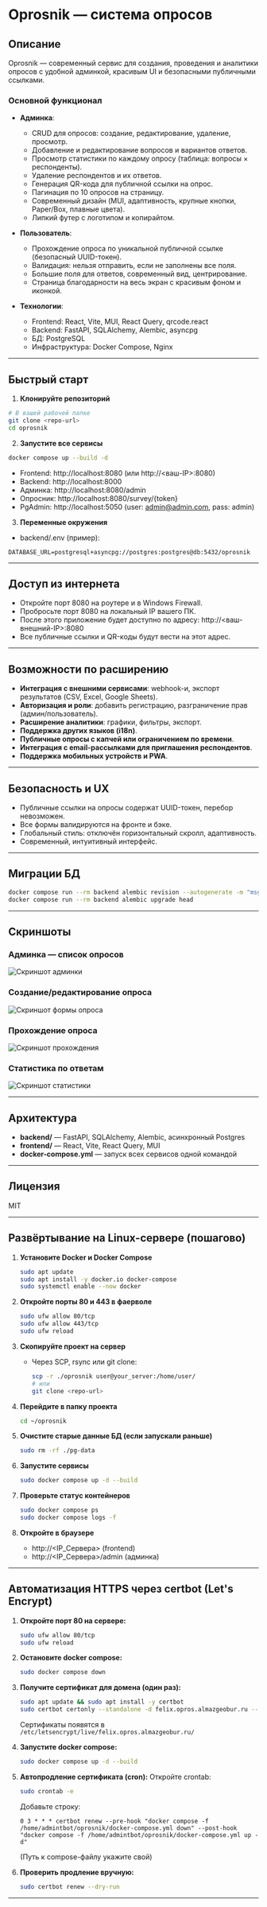# Oprosnik — система опросов

## Описание

Oprosnik — современный сервис для создания, проведения и аналитики опросов с удобной админкой, красивым UI и безопасными публичными ссылками.

### Основной функционал

- **Админка**:
  - CRUD для опросов: создание, редактирование, удаление, просмотр.
  - Добавление и редактирование вопросов и вариантов ответов.
  - Просмотр статистики по каждому опросу (таблица: вопросы × респонденты).
  - Удаление респондентов и их ответов.
  - Генерация QR-кода для публичной ссылки на опрос.
  - Пагинация по 10 опросов на страницу.
  - Современный дизайн (MUI, адаптивность, крупные кнопки, Paper/Box, плавные цвета).
  - Липкий футер с логотипом и копирайтом.

- **Пользователь**:
  - Прохождение опроса по уникальной публичной ссылке (безопасный UUID-токен).
  - Валидация: нельзя отправить, если не заполнены все поля.
  - Большие поля для ответов, современный вид, центрирование.
  - Страница благодарности на весь экран с красивым фоном и иконкой.

- **Технологии**:
  - Frontend: React, Vite, MUI, React Query, qrcode.react
  - Backend: FastAPI, SQLAlchemy, Alembic, asyncpg
  - БД: PostgreSQL
  - Инфраструктура: Docker Compose, Nginx

---

## Быстрый старт

1. **Клонируйте репозиторий**

```bash
# В вашей рабочей папке
git clone <repo-url>
cd oprosnik
```

2. **Запустите все сервисы**

```bash
docker compose up --build -d
```

- Frontend: http://localhost:8080 (или http://<ваш-IP>:8080)
- Backend: http://localhost:8000
- Админка: http://localhost:8080/admin
- Опросник: http://localhost:8080/survey/{token}
- PgAdmin: http://localhost:5050 (user: admin@admin.com, pass: admin)

3. **Переменные окружения**

- backend/.env (пример):
```
DATABASE_URL=postgresql+asyncpg://postgres:postgres@db:5432/oprosnik
```

---

## Доступ из интернета

- Откройте порт 8080 на роутере и в Windows Firewall.
- Пробросьте порт 8080 на локальный IP вашего ПК.
- После этого приложение будет доступно по адресу: http://<ваш-внешний-IP>:8080
- Все публичные ссылки и QR-коды будут вести на этот адрес.

---

## Возможности по расширению

- **Интеграция с внешними сервисами**: webhook-и, экспорт результатов (CSV, Excel, Google Sheets).
- **Авторизация и роли**: добавить регистрацию, разграничение прав (админ/пользователь).
- **Расширение аналитики**: графики, фильтры, экспорт.
- **Поддержка других языков (i18n)**.
- **Публичные опросы с капчей или ограничением по времени**.
- **Интеграция с email-рассылками для приглашения респондентов**.
- **Поддержка мобильных устройств и PWA**.

---

## Безопасность и UX

- Публичные ссылки на опросы содержат UUID-токен, перебор невозможен.
- Все формы валидируются на фронте и бэке.
- Глобальный стиль: отключён горизонтальный скролл, адаптивность.
- Современный, интуитивный интерфейс.

---

## Миграции БД

```bash
docker compose run --rm backend alembic revision --autogenerate -m "msg"
docker compose run --rm backend alembic upgrade head
```

---

## Скриншоты

### Админка — список опросов
![Скриншот админки](screenshots/admin-list.png)

### Создание/редактирование опроса
![Скриншот формы опроса](screenshots/admin-form.png)

### Прохождение опроса
![Скриншот прохождения](screenshots/survey.png)

### Статистика по ответам
![Скриншот статистики](screenshots/stats.png)

---

## Архитектура

- **backend/** — FastAPI, SQLAlchemy, Alembic, асинхронный Postgres
- **frontend/** — React, Vite, React Query, MUI
- **docker-compose.yml** — запуск всех сервисов одной командой

---

## Лицензия

MIT 

---

## Развёртывание на Linux-сервере (пошагово)

1. **Установите Docker и Docker Compose**
   ```sh
   sudo apt update
   sudo apt install -y docker.io docker-compose
   sudo systemctl enable --now docker
   ```

2. **Откройте порты 80 и 443 в фаерволе**
   ```sh
   sudo ufw allow 80/tcp
   sudo ufw allow 443/tcp
   sudo ufw reload
   ```

3. **Скопируйте проект на сервер**
   - Через SCP, rsync или git clone:
     ```sh
     scp -r ./oprosnik user@your_server:/home/user/
     # или
     git clone <repo-url>
     ```

4. **Перейдите в папку проекта**
   ```sh
   cd ~/oprosnik
   ```

5. **Очистите старые данные БД (если запускали раньше)**
   ```sh
   sudo rm -rf ./pg-data
   ```

6. **Запустите сервисы**
   ```sh
   sudo docker compose up -d --build
   ```

7. **Проверьте статус контейнеров**
   ```sh
   sudo docker compose ps
   sudo docker compose logs -f
   ```

8. **Откройте в браузере**
   - http://<IP_Сервера> (frontend)
   - http://<IP_Сервера>/admin (админка)

--- 

## Автоматизация HTTPS через certbot (Let's Encrypt)

1. **Откройте порт 80 на сервере:**
   ```sh
   sudo ufw allow 80/tcp
   sudo ufw reload
   ```

2. **Остановите docker compose:**
   ```sh
   sudo docker compose down
   ```

3. **Получите сертификат для домена (один раз):**
   ```sh
   sudo apt update && sudo apt install -y certbot
   sudo certbot certonly --standalone -d felix.opros.almazgeobur.ru --non-interactive --agree-tos -m youremail@example.com
   ```
   Сертификаты появятся в `/etc/letsencrypt/live/felix.opros.almazgeobur.ru/`

4. **Запустите docker compose:**
   ```sh
   sudo docker compose up -d --build
   ```

5. **Автопродление сертификата (cron):**
   Откройте crontab:
   ```sh
   sudo crontab -e
   ```
   Добавьте строку:
   ```
   0 3 * * * certbot renew --pre-hook "docker compose -f /home/admintbot/oprosnik/docker-compose.yml down" --post-hook "docker compose -f /home/admintbot/oprosnik/docker-compose.yml up -d"
   ```
   (Путь к compose-файлу укажите свой)

6. **Проверить продление вручную:**
   ```sh
   sudo certbot renew --dry-run
   ```

--- 